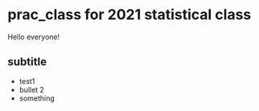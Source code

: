# prac_class for 2021 statistical class
Hello everyone!

## subtitle

   - test1
   - bullet 2
   - something

